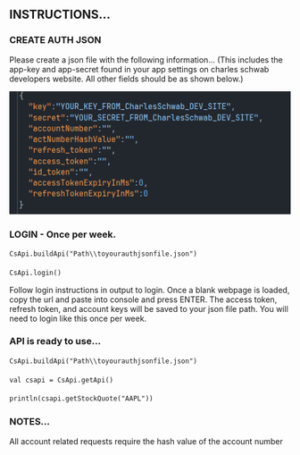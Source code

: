 <h2>INSTRUCTIONS...</h2>

<h3>CREATE AUTH JSON</h3>

Please create a json file with the following information...
(This includes the app-key and app-secret found in your app settings
on charles schwab developers website. All other fields should be as shown below.)


![img_1.png](img_1.png)


<h3>LOGIN - Once per week.</h3>

```dtd
CsApi.buildApi("Path\\toyourauthjsonfile.json")

CsApi.login()
```


Follow login instructions in output to login.
Once a blank webpage is loaded, copy the url and paste into console and press ENTER.
The access token, refresh token, and account keys will be saved to your json file path.
You will need to login like this once per week.


<h3>API is ready to use...</h3>

```dtd
CsApi.buildApi("Path\\toyourauthjsonfile.json")

val csapi = CsApi.getApi()

println(csapi.getStockQuote("AAPL"))
```


<h3>NOTES...</h3>

All account related requests require the hash value of the account number


